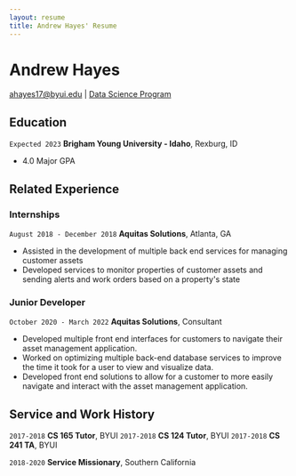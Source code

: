 ```yaml
---
layout: resume
title: Andrew Hayes' Resume
---
```

# Andrew Hayes

<div id="webaddress">
<a href="ahayes17@byui.edu">ahayes17@byui.edu</a>
| <a href="https://byuidatascience.github.io/development.html">Data Science Program</a>
</div>

<!-- https://www.monique.tech/the-art-of-markdown -->


## Education

`Expected 2023`
__Brigham Young University - Idaho__, Rexburg, ID

- 4.0 Major GPA


## Related Experience

### Internships

`August 2018 - December 2018`
__Aquitas Solutions__, Atlanta, GA

- Assisted in the development of multiple back end services for managing customer assets
- Developed services to monitor properties of customer assets and sending alerts and work orders based on a property's state


### Junior Developer

`October 2020 - March 2022`
__Aquitas Solutions__, Consultant

- Developed multiple front end interfaces for customers to navigate their asset management application.
- Worked on optimizing multiple back-end database services to improve the time it took for a user to view and visualize data.
- Developed front end solutions to allow for a customer to more easily navigate and interact with the asset management application.

## Service and Work History

`2017-2018`
__CS 165 Tutor__, BYUI
`2017-2018`
__CS 124 Tutor__, BYUI
`2017-2018`
__CS 241 TA__, BYUI



`2018-2020`
__Service Missionary__, Southern California



<!-- ### Footer

Last updated: April 2022 -->


